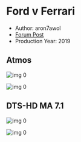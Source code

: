 # Ford v Ferrari

* Author: aron7awol
* [Forum Post](https://www.avsforum.com/threads/bass-eq-for-filtered-movies.2995212/post-59177802)
* Production Year: 2019

## Atmos

![img 0](https://i.imgur.com/03AZSgR.jpg)

![img 0](https://i.imgur.com/h123LmJ.png)

## DTS-HD MA 7.1

![img 0](https://i.imgur.com/EPofeSJ.jpg)

![img 0](https://i.imgur.com/m1e04kr.png)

